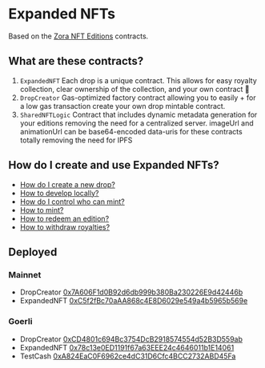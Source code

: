 # Expanded NFTs

Based on the [Zora NFT Editions](https://github.com/ourzora/nft-editions) contracts.

## What are these contracts?

1. `ExpandedNFT`
   Each drop is a unique contract.
   This allows for easy royalty collection, clear ownership of the collection, and your own contract 🎉
2. `DropCreator`
   Gas-optimized factory contract allowing you to easily + for a low gas transaction create your own drop mintable contract.
3. `SharedNFTLogic`
   Contract that includes dynamic metadata generation for your editions removing the need for a centralized server.
   imageUrl and animationUrl can be base64-encoded data-uris for these contracts totally removing the need for IPFS

## How do I create and use Expanded NFTs?

- [How do I create a new drop?](./doc/create-a-drop.md)
- [How to develop locally?](./doc/develop.md)
- [How do I control who can mint?](./doc/permissioning.md)
- [How to mint?](./doc/minting.md)
- [How to redeem an edition?](./doc/redemption.md)
- [How to withdraw royalties?](./doc/withdraw.md)

## Deployed

### Mainnet

- DropCreator [0x7A606F1d0B92d6db999b380Ba230226E9d42446b](https://etherscan.io/address/0x7A606F1d0B92d6db999b380Ba230226E9d42446b)
- ExpandedNFT [0xC5f2fBc70aAA868c4E8D6029e549a4b5965b569e](https://etherscan.io/address/0xC5f2fBc70aAA868c4E8D6029e549a4b5965b569e)

### Goerli

- DropCreator [0xCD4801c694Bc3754DcB2918574554d52B3D559ab](https://goerli.etherscan.io/address/0xCD4801c694Bc3754DcB2918574554d52B3D559ab)
- ExpandedNFT [0x78c13e0ED1191f67a63EEE24c4646011b1E14061](https://goerli.etherscan.io/address/0x78c13e0ED1191f67a63EEE24c4646011b1E14061)
- TestCash [0xA824EaC0F6962ce4dC31D6Cfc4BCC2732ABD45Fa](https://goerli.etherscan.io/address/0xA824EaC0F6962ce4dC31D6Cfc4BCC2732ABD45Faf)
